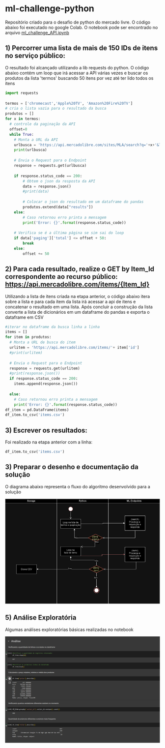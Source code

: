 # ml-challenge-python

Repositório criado para o desafio de python do mercado livre. O código abaixo foi executado no google Colab. O notebook pode ser encontrado no arquivo [ml_challenge_API.ipynb](ml_challenge_API.ipynb)

## 1) Percorrer uma lista de mais de 150 IDs de itens no serviço público:

O resultado foi alcançado utilizando a lib requests do python. O código abaixo contém um loop que irá acessar a API várias vezes e buscar os produtos da lista 'termos' buscando 50 itens por vez até ter lido todos os itens

```python 
import requests

termos = ['chromecast','Apple%20TV', 'Amazon%20Fire%20TV']
# cria o lista vazia para o resultado da busca
produtos = []
for x in termos:
  # controle da paginação da API
  offset=0 
  while True:
    # Monta a URL da API
    urlbusca = 'https://api.mercadolibre.com/sites/MLA/search?q='+x+'&limit=50&offset=' + str(offset)
    print(urlbusca)
    
    # Envia o Request para o Endpoint
    response = requests.get(urlbusca)

    if response.status_code == 200:
        # Obtem o json da resposta da API
        data = response.json()
        #print(data)
        
        # Colocar o json do resultado em um dataframe do pandas
        produtos.extend(data["results"])
    else:
        # Caso retornou erro printa a mensagem 
        print('Error: {}'.format(response.status_code))

    # Verifica se é a última página se sim sai do loop 
    if data['paging']['total'] <= offset + 50:
        break 
    else:
        offset += 50

```

## 2) Para cada resultado, realize o GET by Item_Id correspondente ao recurso público: https://api.mercadolibre.com/items/{Item_Id} 

Utilizando a lista de itens criada na etapa anterior, o código abaixo itera sobre a lista e para cada item da lista irá acessar a api de itens e concatenar o resultado em uma lista. Após concluir a construção da lista converte a lista de dicionários em um dataframe do pandas e exporta o dataframe em CSV


```python
#iterar no dataframe da busca linha a linha 
items = []
for item in produtos:
  # Monta a URL de busca do item
  urlitem = 'https://api.mercadolibre.com/items/'+ item['id'] 
  #print(urlitem)
 
  # Envia o Request para o Endpoint
  response = requests.get(urlitem)
  #print(response.json())
  if response.status_code == 200:
    items.append(response.json())
    
  else:
    # Caso retornou erro printa a mensagem 
    print('Error: {}'.format(response.status_code))
df_item = pd.DataFrame(items)
df_item.to_csv('items.csv')
```


 ## 3) Escrever os resultados:

 Foi realizado na etapa anterior com a linha:

```python
df_item.to_csv('items.csv')
```

## 3) Preparar o desenho e documentação da solução

O diagrama abaixo representa o fluxo do algoritmo desenvolvido para a solução

![screenshot](diagrama.png)


## 5) Análise Exploratória

Algumas análises exploratórias básicas realizadas no notebook

![screenshot](analises_python.png)

